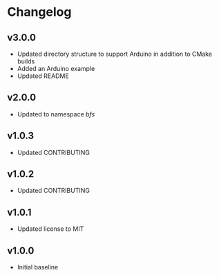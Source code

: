 # Changelog

## v3.0.0
- Updated directory structure to support Arduino in addition to CMake builds
- Added an Arduino example
- Updated README

## v2.0.0
- Updated to namespace *bfs*

## v1.0.3
- Updated CONTRIBUTING

## v1.0.2
- Updated CONTRIBUTING

## v1.0.1
- Updated license to MIT

## v1.0.0
- Initial baseline
